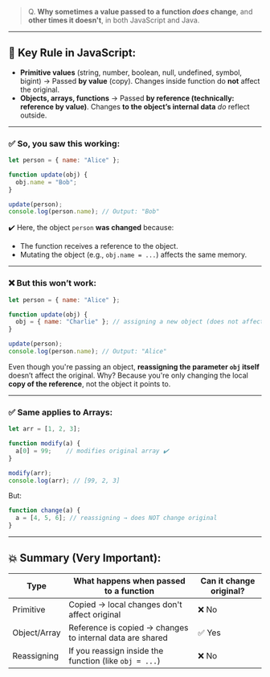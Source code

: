 >  Q. **Why sometimes a value passed to a function *does* change**, and **other times it doesn't**, in both JavaScript and Java.

---

## 🧠 Key Rule in JavaScript:

* **Primitive values** (string, number, boolean, null, undefined, symbol, bigint)
  → Passed **by value** (copy). Changes inside function do **not** affect the original.
* **Objects, arrays, functions**
  → Passed **by reference (technically: reference by value)**. Changes **to the object’s internal data** *do* reflect outside.

---

### ✅ So, you saw this working:

```javascript
let person = { name: "Alice" };

function update(obj) {
  obj.name = "Bob";
}

update(person);
console.log(person.name); // Output: "Bob"
```

✔️ Here, the object `person` **was changed** because:

* The function receives a reference to the object.
* Mutating the object (e.g., `obj.name = ...`) affects the same memory.

---

### ❌ But this won’t work:

```javascript
let person = { name: "Alice" };

function update(obj) {
  obj = { name: "Charlie" }; // assigning a new object (does not affect original)
}

update(person);
console.log(person.name); // Output: "Alice"
```

Even though you're passing an object, **reassigning the parameter `obj` itself** doesn’t affect the original.
Why? Because you're only changing the local **copy of the reference**, not the object it points to.

---

### ✅ Same applies to Arrays:

```javascript
let arr = [1, 2, 3];

function modify(a) {
  a[0] = 99;    // modifies original array ✔️
}

modify(arr);
console.log(arr); // [99, 2, 3]
```

But:

```javascript
function change(a) {
  a = [4, 5, 6]; // reassigning → does NOT change original
}
```

---

## 💥 Summary (Very Important):

| Type         | What happens when passed to a function                    | Can it change original? |
| ------------ | --------------------------------------------------------- | ----------------------- |
| Primitive    | Copied → local changes don't affect original              | ❌ No                    |
| Object/Array | Reference is copied → changes to internal data are shared | ✅ Yes                   |
| Reassigning  | If you reassign inside the function (like `obj = ...`)    | ❌ No                    |
